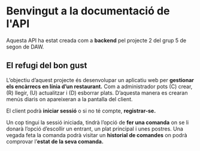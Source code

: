 # Benvingut a la documentació de l'API

Aquesta API ha estat creada com a **backend** pel projecte 2 del grup 5 de segon de DAW.

## El refugi del bon gust

L’objectiu d’aquest projecte és desenvolupar un aplicatiu web per **gestionar els encàrrecs en línia d’un restaurant.**
Com a administrador pots (C) crear, (R) llegir, (U) actualitzar i (D) esborrar plats. D’aquesta manera es crearan menús diaris on apareixeran a la pantalla del client.

El client podrà **iniciar sessió** o si no té compte, **registrar-se.**

Un cop tingui la sessió iniciada, tindrà l’opció de **fer una comanda** on se li donarà l’opció d’escollir un entrant, un plat principal i unes postres.
Una vegada feta la comanda podrà visitar un **historial de comandes** on podrà comprovar l’**estat de la seva comanda.**

